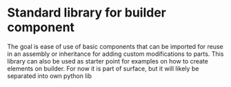 # Standard library for builder component

The goal is ease of use of basic components that can be imported for reuse in an assembly or inheritance for adding custom modifications to parts. This library can also be used as starter point for examples on how to create elements on builder. For now it is part of surface, but it will likely be separated into own python lib
